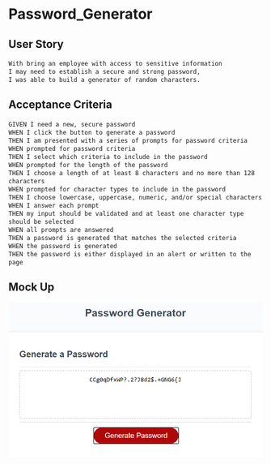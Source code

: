 # Password_Generator
## User Story
```
With bring an employee with access to sensitive information
I may need to establish a secure and strong password, 
I was able to build a generator of random characters.
```
## Acceptance Criteria
```
GIVEN I need a new, secure password
WHEN I click the button to generate a password
THEN I am presented with a series of prompts for password criteria
WHEN prompted for password criteria
THEN I select which criteria to include in the password
WHEN prompted for the length of the password
THEN I choose a length of at least 8 characters and no more than 128 characters
WHEN prompted for character types to include in the password
THEN I choose lowercase, uppercase, numeric, and/or special characters
WHEN I answer each prompt
THEN my input should be validated and at least one character type should be selected
WHEN all prompts are answered
THEN a password is generated that matches the selected criteria
WHEN the password is generated
THEN the password is either displayed in an alert or written to the page
```
## Mock Up

![Passwor Generator Demo](https://raw.githubusercontent.com/beyondcommitted/Password_Generator/main/assets/images/2021-03-01%20(7).png)

